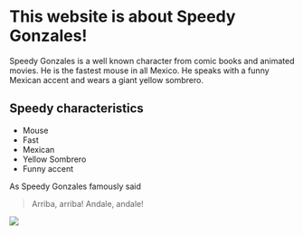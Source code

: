 # This website is about Speedy Gonzales!

Speedy Gonzales is a well known character from comic books and animated movies.
He is the fastest mouse in all Mexico. He speaks with a funny Mexican accent and
wears a giant yellow sombrero. 

## Speedy characteristics

* Mouse
* Fast
* Mexican
* Yellow Sombrero
* Funny accent

As Speedy Gonzales famously said
> Arriba, arriba!
> Andale, andale!

<img src="http://clipart-library.com/img1/64146.jpg"/>



